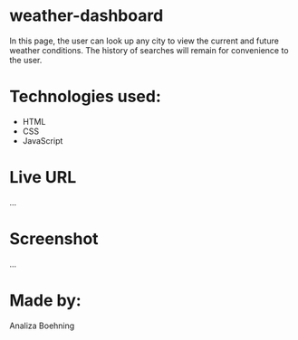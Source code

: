 # weather-dashboard
In this page, the user can look up any city to view the current and future weather conditions. The history of searches will remain for convenience to the user. 

# Technologies used:
* HTML
* CSS
* JavaScript

# Live URL
...

# Screenshot
...

# Made by:
Analiza Boehning